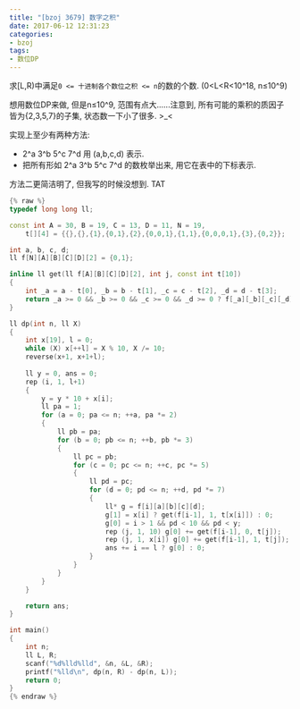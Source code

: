```yaml
---
title: "[bzoj 3679] 数字之积"
date: 2017-06-12 12:31:23
categories:
- bzoj
tags:
- 数位DP
---
```

求[L,R)中满足`0 <= 十进制各个数位之积 <= n`的数的个数. (0&lt;L&lt;R&lt;10^18, n&le;10^9)
<!--more-->
想用数位DP来做, 但是n&le;10^9, 范围有点大......注意到, 所有可能的乘积的质因子皆为{2,3,5,7}的子集, 状态数一下小了很多. >_<

实现上至少有两种方法:
- 2^a 3^b 5^c 7^d 用 (a,b,c,d) 表示.
- 把所有形如 2^a 3^b 5^c 7^d 的数枚举出来, 用它在表中的下标表示.

方法二更简洁明了, 但我写的时候没想到. TAT

```cpp
{% raw %}
typedef long long ll;

const int A = 30, B = 19, C = 13, D = 11, N = 19,
	t[][4] = {{},{},{1},{0,1},{2},{0,0,1},{1,1},{0,0,0,1},{3},{0,2}};

int a, b, c, d;
ll f[N][A][B][C][D][2] = {0,1};

inline ll get(ll f[A][B][C][D][2], int j, const int t[10])
{
	int _a = a - t[0], _b = b - t[1], _c = c - t[2], _d = d - t[3];
	return _a >= 0 && _b >= 0 && _c >= 0 && _d >= 0 ? f[_a][_b][_c][_d][j] : 0;
}

ll dp(int n, ll X)
{
	int x[19], l = 0;
	while (X) x[++l] = X % 10, X /= 10;
	reverse(x+1, x+1+l);
	
	ll y = 0, ans = 0;
	rep (i, 1, l+1)
	{
		y = y * 10 + x[i];
		ll pa = 1;
		for (a = 0; pa <= n; ++a, pa *= 2)
		{
			ll pb = pa;
			for (b = 0; pb <= n; ++b, pb *= 3)
			{
				ll pc = pb;
				for (c = 0; pc <= n; ++c, pc *= 5)
				{
					ll pd = pc;
					for (d = 0; pd <= n; ++d, pd *= 7)
					{
						ll* g = f[i][a][b][c][d];
						g[1] = x[i] ? get(f[i-1], 1, t[x[i]]) : 0;
						g[0] = i > 1 && pd < 10 && pd < y;
						rep (j, 1, 10) g[0] += get(f[i-1], 0, t[j]);
						rep (j, 1, x[i]) g[0] += get(f[i-1], 1, t[j]);
						ans += i == l ? g[0] : 0;
					}
				}
			}
		}
	}

	return ans;
}

int main()
{
	int n;
	ll L, R;
	scanf("%d%lld%lld", &n, &L, &R);
	printf("%lld\n", dp(n, R) - dp(n, L));
	return 0;
}
{% endraw %}
```